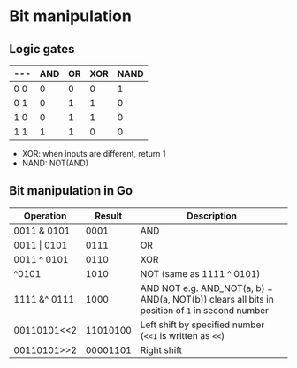 # Bit manipulation

## Logic gates

| --- | AND | OR | XOR |NAND|
|-----|-----|----|-----|----|
| 0 0 | 0   | 0  | 0   | 1  |
| 0 1 | 0   | 1  | 1   | 0  |
| 1 0 | 0   | 1  | 1   | 0  |
| 1 1 | 1   | 1  | 0   | 0  |

- XOR: when inputs are different, return 1
- NAND: NOT(AND)

## Bit manipulation in Go

|Operation    |Result   |Description|
|-------------|---------|-----------|
|0011 & 0101  |0001     |AND|
|0011 \| 0101 |0111     |OR|
|0011 ^ 0101  |0110     |XOR|
|^0101        |1010     |NOT (same as 1111 ^ 0101)|
|1111 &^ 0111 |1000     |AND NOT e.g. AND_NOT(a, b) = AND(a, NOT(b)) clears all bits in position of `1` in second number |
|00110101<<2  |11010100 |Left shift by specified number (`<<1` is written as `<<`)|
|00110101>>2  |00001101 |Right shift|
